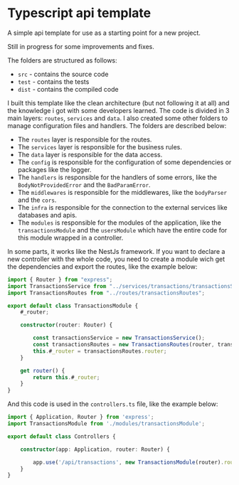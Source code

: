 # Typescript api template

A simple api template for use as a starting point for a new project.

Still in progress for some improvements and fixes.

The folders are structured as follows:
* `src` - contains the source code
* `test` - contains the tests
* `dist` - contains the compiled code

I built this template like the clean architecture (but not following it at all) and the knowledge i got with some developers learned. 
The code is divided in 3 main layers: `routes`, `services` and `data`. I also created some other folders to manage configuration files and handlers. The folders are described below:
 
* The `routes` layer is responsible for the routes. 
* The `services` layer is responsible for the business rules.
* The `data` layer is responsible for the data access. 
* The `config` is responsible for the configuration of some dependencies or packages like the logger. 
* The `handlers` is responsible for the handlers of some errors, like the `BodyNotProvidedError` and the `BadParamError`. 
* The `middlewares` is responsible for the middlewares, like the `bodyParser` and the `cors`. 
* The `infra` is responsible for the connection to the external services like databases and apis.
* The `modules` is responsible for the modules of the application, like the `transactionsModule` and the `usersModule` which have the entire code for this module wrapped in a controller.

In some parts, it works like the NestJs framework. If you want to declare a new controller with the whole code, you need to create a module wich get the dependencies and export the routes, like the example below:

```typescript
import { Router } from "express";
import TransactionsService from "../services/transactions/transactionsService";
import TransactionsRoutes from "../routes/transactionsRoutes";

export default class TransactionsModule {
    #_router;

    constructor(router: Router) {

        const transactionsService = new TransactionsService();
        const transactionsRoutes = new TransactionsRoutes(router, transactionsService);
        this.#_router = transactionsRoutes.router;
    }

    get router() {
        return this.#_router;
    }
}
```

And this code is used in the `controllers.ts` file, like the example below:

```typescript
import { Application, Router } from 'express';
import TransactionsModule from './modules/transactionsModule';

export default class Controllers {

    constructor(app: Application, router: Router) {

        app.use('/api/transactions', new TransactionsModule(router).router);
    }
}
```
